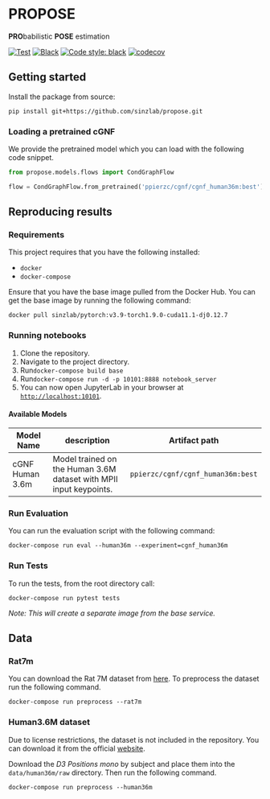 # PROPOSE

**PRO**babilistic **POSE** estimation

[![Test](https://github.com/PPierzc/propose/workflows/Test/badge.svg)](https://github.com/PPierzc/propose/actions/workflows/test.yml)
[![Black](https://github.com/PPierzc/propose/workflows/Black/badge.svg)](https://github.com/PPierzc/propose/actions/workflows/black.yml)
[![Code style: black](https://img.shields.io/badge/code%20style-black-000000.svg)](https://github.com/psf/black)
[![codecov](https://codecov.io/gh/PPierzc/propose/branch/main/graph/badge.svg?token=PYI1Z06426)](https://codecov.io/gh/PPierzc/propose)

## Getting started
Install the package from source:
```shell
pip install git+https://github.com/sinzlab/propose.git
```
### Loading a pretrained cGNF
We provide the pretrained model which you can load with the following code snippet.
```python
from propose.models.flows import CondGraphFlow

flow = CondGraphFlow.from_pretrained('ppierzc/cgnf/cgnf_human36m:best')
```

## Reproducing results
### Requirements
This project requires that you have the following installed:
- `docker`
- `docker-compose`

Ensure that you have the base image pulled from the Docker Hub.
You can get the base image by running the following command:
```
docker pull sinzlab/pytorch:v3.9-torch1.9.0-cuda11.1-dj0.12.7
```

### Running notebooks
1. Clone the repository.
2. Navigate to the project directory. 
3. Run```docker-compose build base```
4. Run```docker-compose run -d -p 10101:8888 notebook_server```
5. You can now open JupyterLab in your browser at [`http://localhost:10101`](http://localhost:10101).

#### Available Models
| Model Name | description                                                        | Artifact path                   |
| --- |--------------------------------------------------------------------|---------------------------------|
| cGNF Human 3.6m | Model trained on the Human 3.6M dataset with MPII input keypoints. | ```ppierzc/cgnf/cgnf_human36m:best``` |

### Run Evaluation
You can run the evaluation script with the following command:
```
docker-compose run eval --human36m --experiment=cgnf_human36m 
```

### Run Tests
To run the tests, from the root directory call:
```
docker-compose run pytest tests
```
 
*Note: This will create a separate image from the base service.*

## Data
### Rat7m
You can download the Rat 7M dataset from [here](https://figshare.com/collections/Rat_7M/5295370).
To preprocess the dataset run the following command.
```
docker-compose run preprocess --rat7m
```

### Human3.6M dataset
Due to license restrictions, the dataset is not included in the repository.
You can download it from the official [website](http://vision.imar.ro/human3.6m).

Download the *D3 Positions mono* by subject and place them into the `data/human36m/raw` directory.
Then run the following command.
```
docker-compose run preprocess --human36m
```
